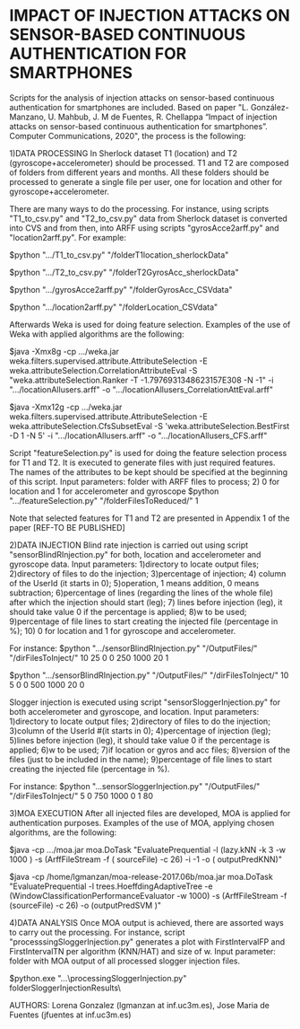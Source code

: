 # IMPACT OF INJECTION ATTACKS ON SENSOR-BASED CONTINUOUS AUTHENTICATION FOR SMARTPHONES

Scripts for the analysis of injection attacks on sensor-based continuous authentication for smartphones are included. Based on paper "L. González-Manzano, U. Mahbub, J. M de Fuentes, R. Chellappa “Impact of injection attacks on sensor-based continuous authentication for smartphones”. Computer Communications, 2020", the process is the following:

1)DATA PROCESSING
In Sherlock dataset T1 (location) and T2 (gyroscope+accelerometer) should be processed. T1 and T2 are composed of folders from different years and months. All these folders should be processed to generate a single file per user, one for location and other for gyroscope+accelerometer. 

There are many ways to do the processing. For instance, using scripts "T1_to_csv.py" and "T2_to_csv.py" data from Sherlock dataset is converted into CVS and from then, into ARFF using scripts "gyrosAcce2arff.py" and "location2arff.py". For example:

$python ".../T1_to_csv.py" "/folderT1location_sherlockData" 

$python ".../T2_to_csv.py" "/folderT2GyrosAcc_sherlockData" 

$python ".../gyrosAcce2arff.py" "/folderGyrosAcc_CSVdata" 

$python ".../location2arff.py" "/folderLocation_CSVdata" 


Afterwards Weka is used for doing feature selection. Examples of the use of Weka with applied algorithms are the following:

$java -Xmx8g -cp .../weka.jar weka.filters.supervised.attribute.AttributeSelection -E weka.attributeSelection.CorrelationAttributeEval -S "weka.attributeSelection.Ranker -T -1.7976931348623157E308 -N -1"  -i ".../locationAllusers.arff"  -o ".../locationAllusers_CorrelationAttEval.arff"


$java -Xmx12g -cp .../weka.jar weka.filters.supervised.attribute.AttributeSelection -E weka.attributeSelection.CfsSubsetEval -S 'weka.attributeSelection.BestFirst -D 1 -N 5'  -i ".../locationAllusers.arff"  -o ".../locationAllusers_CFS.arff"

Script "featureSelection.py" is used for doing the feature selection process for T1 and T2. It is executed to generate files with just required features. The names of the attributes to be kept should be specified at the beginning of this script. Input parameters: folder with ARFF files to process; 2) 0 for location and 1 for accelerometer and gyroscope
$python ".../featureSelection.py" "/folderFilesToReduced/" 1

Note that selected features for T1 and T2 are presented in Appendix 1 of the paper [REF-TO BE PUBLISHED]


2)DATA INJECTION
Blind rate injection is carried out using script "sensorBlindRInjection.py" for both, location and accelerometer and gyroscope data. Input parameters: 1)directory to locate output files; 2)directory of files to do the injection; 3)percentage of injection; 4) column of the UserId (it starts in 0); 5)operation, 1 means addition, 0 means subtraction; 6)percentage of lines (regarding the lines of the whole file) after which the injection should start (leg); 7) lines before injection (leg), it should take value 0 if the percentage is applied; 8)w to be used; 9)percentage of file lines to start creating the injected file (percentage in %); 10) 0 for location and 1 for gyroscope and accelerometer.

For instance:
$python ".../sensorBlindRInjection.py" "/OutputFiles/" "/dirFilesToInject/" 10 25 0 0 250 1000 20 1

$python ".../sensorBlindRInjection.py" "/OutputFiles/" "/dirFilesToInject/" 10 5 0 0 500 1000 20 0

Slogger injection is executed using script "sensorSloggerInjection.py" for both accelerometer and gyroscope, and location. Input parameters: 1)directory to locate output files; 2)directory of files to do the injection;  3)column of the UserId #(it starts in 0); 4)percentage of injection (leg); 5)lines before injection (leg), it should take value 0 if the percentage is applied; 6)w to be used; 7)if location or gyros and acc files; 8)version of the files (just to be included in the name); 9)percentage of file lines to start creating the injected file (percentage in %).

For instance:
$python "...sensorSloggerInjection.py" "/OutputFiles/" "/dirFilesToInject/" 5 0 750 1000 0 1 80

3)MOA EXECUTION
After all injected files are developed, MOA is applied for authentication purposes. Examples of the use of MOA, applying chosen algorithms, are the following:

$java -cp .../moa.jar moa.DoTask "EvaluatePrequential -l (lazy.kNN -k 3  -w 1000 ) -s (ArffFileStream -f ( sourceFile) -c 26) -i -1 -o ( outputPredKNN)"

$java -cp /home/lgmanzan/moa-release-2017.06b/moa.jar moa.DoTask "EvaluatePrequential -l trees.HoeffdingAdaptiveTree -e (WindowClassificationPerformanceEvaluator -w 1000) -s (ArffFileStream -f (sourceFile) -c 26) -o (outputPredSVM )"

4)DATA ANALYSIS
Once MOA output is achieved, there are assorted ways to carry out the processing. For instance, script "processsingSloggerInjection.py" generates a plot with FirstIntervalFP and FirstIntervalTN per algorithm (KNN/HAT) and size of w. Input parameter: folder with MOA output of all processed slogger injection files. 

$python.exe "...\processingSloggerInjection.py" folderSloggerInjectionResults\

AUTHORS: Lorena Gonzalez (lgmanzan at inf.uc3m.es), Jose Maria de Fuentes (jfuentes at inf.uc3m.es)
